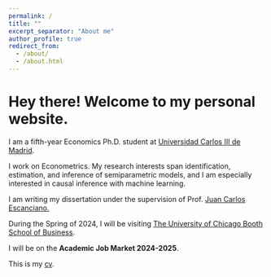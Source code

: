 ```yaml
---
permalink: /
title: ""
excerpt_separator: "About me"
author_profile: true
redirect_from: 
  - /about/
  - /about.html
---
```


Hey there! Welcome to my personal website.  
====

I am a fifth-year Economics Ph.D. student at [Universidad Carlos III de Madrid](http://economics.uc3m.es/). 

I work on Econometrics. My research interests span identification, estimation, and inference of semiparametric models, and I am especially interested in causal inference with machine learning.

I am writing my dissertation under the supervision of Prof. [Juan Carlos Escanciano.](https://sites.google.com/view/juancarlosescanciano/home)

During the Spring of 2024, I will be visiting [The University of Chicago Booth School of Business](https://www.chicagobooth.edu/).

I will be on the **Academic Job Market 2024-2025**. 

This is my [cv](http://argafacu.github.io/files/CV_FacundoArga_araz.pdf).
